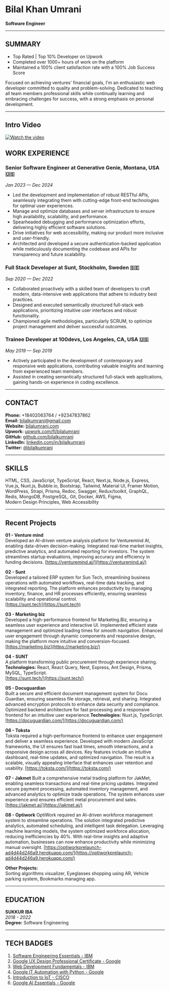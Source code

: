 # Bilal Khan Umrani
**Software Engineer**

---

## SUMMARY

- Top Rated | Top 10% Developer on Upwork  
- Completed over 1000+ hours of work on the platform  
- Maintained a 100% client satisfaction rate with a 100% Job Success Score  

Focused on achieving ventures' financial goals, I'm an enthusiastic web developer committed to quality and problem-solving. Dedicated to teaching all team members professional skills while continually learning and embracing challenges for success, with a strong emphasis on personal development.

---

## Intro Video

[![Watch the video](https://i.postimg.cc/Gm18B6j4/i-Screen-Shoter-Google-Chrome-250606225810.jpg)](https://youtu.be/KXBBHNY7Icw)

## WORK EXPERIENCE

### Senior Software Engineer at Generative Genie, Montana, USA 🇺🇸
*Jan 2023 — Dec 2024*

- Led the development and implementation of robust RESTful APIs, seamlessly integrating them with cutting-edge front-end technologies for optimal user experiences.  
- Manage and optimize databases and server infrastructure to ensure high availability, scalability, and performance.  
- Spearheaded debugging and performance optimization efforts, delivering highly efficient software solutions.  
- Drive initiatives for web accessibility, making our product more inclusive and user-friendly.  
- Architected and developed a secure authentication-backed application while meticulously documenting the codebase and APIs for transparency and future scalability.

### Full Stack Developer at Sunt, Stockholm, Sweden 🇸🇪
*Sep 2020 — Dec 2022*

- Collaborated proactively with a skilled team of developers to craft modern, data-intensive web applications that adhere to industry best practices.  
- Designed and executed semantically structured full-stack web applications, prioritizing intuitive user interfaces and robust functionality.  
- Championed agile methodologies, particularly SCRUM, to optimize project management and deliver successful outcomes.

### Trainee Developer at 100devs, Los Angeles, CA, USA  🇺🇸
*May 2019 — Sep 2019*

- Actively participated in the development of contemporary and responsive web applications, contributing valuable insights and learning from experienced team members.  
- Assisted in creating semantically structured full-stack web applications, gaining hands-on experience in coding excellence.

---

## CONTACT

**Phone:** +18402063764 / +92347837862  
**Email:** [bilalkumrani@gmail.com](mailto:bilalkumrani@gmail.com)  
**Website:** [bilalumrani.com](https://www.bilalumrani.com)  
**Upwork:** [upwork.com/fl/bilalumrani](http://upwork.com/fl/bilalumrani)  
**GitHub:** [github.com/bilalkumrani](https://github.com/bilalkumrani)  
**LinkedIn:** [linkedin.com/in/bilalkumrani](http://linkedin.com/in/bilalkumrani)  
**Twitter:** [@bilalkumrani](http://twitter.com/bilalkumrani)

---

## SKILLS

HTML, CSS, JavaScript, TypeScript, React, Next.js, Node.js, Express,  
Vue.js, Nuxt.js, Bubble.io, Bootstrap, Tailwind, Material UI, Framer Motion,  
WordPress, Strapi, Prisma, Redoc, Swagger, Redux/toolkit, GraphQL,  
Redis, MongoDB, PostgreSQL, Git, Docker, AWS, Figma,  
Modern Design Principles, Web Accessibility

---

## Recent Projects

**01 - Venture mind**  
Developed an AI-driven venture analysis platform for Venturemind AI, enabling data-driven decision-making. Integrated real-time market insights, predictive analytics, and automated reporting for investors. The system streamlines startup evaluations, improving accuracy and efficiency in funding decisions.
[https://venturemind.ai/](https://venturemind.ai/)

**02 - Sunt**  
Developed a tailored ERP system for Sun Tech, streamlining business operations with automated workflows, real-time data tracking, and integrated reporting. The platform enhances productivity by managing inventory, finance, and HR processes efficiently, ensuring seamless scalability and operational control.   
[https://sunt.tech](https://sunt.tech)

**03 - Marketing biz**  
Developed a high-performance frontend for Marketing.Biz, ensuring a seamless user experience and interactive UI. Implemented efficient state management and optimized loading times for smooth navigation. Enhanced user engagement through dynamic components and responsive design, making the platform more intuitive and conversion-focused.
[https://marketing.biz](https://marketing.biz/)

**04 - SUNT**  
A platform transforming public procurement through experience sharing.  
**Technologies:** React, React Query, Nest, Express, Ant Design, Prisma, MySQL, TypeScript.  
[https://sunt.tech/](https://sunt.tech/)

**05 - Docuguardian**  
Built a secure and efficient document management system for Docu Guardian, ensuring seamless file storage, retrieval, and sharing. Integrated advanced encryption protocols to enhance data security and compliance. Optimized backend architecture for fast processing and a responsive frontend for an intuitive user experience.**Technologies:** Nuxt.js, TypeScript.
[https://docuguardian.com/](https://docuguardian.com/)

**06 - Toksta**  
Toksta required a high-performance frontend to enhance user engagement and deliver a seamless experience. Developed with modern JavaScript frameworks, the UI ensures fast load times, smooth interactions, and a responsive design across all devices. Key features include an intuitive dashboard, real-time updates, and optimized navigation. The result is a scalable, visually appealing interface that enhances user retention and usability.
[https://toksta.com/](https://toksta.com/)

**07 - Jakmet**
Built a comprehensive metal trading platform for JakMet, enabling seamless transactions and real-time pricing updates. Integrated secure payment processing, automated inventory management, and advanced analytics to optimize trade operations. The system enhances user experience and ensures efficient metal procurement and sales.  
[https://jakmet.ai/](https://jakmet.ai/)

**08 - Optiwork**
OptiWork required an AI-driven workforce management system to streamline operations. The solution integrated predictive analytics, automated scheduling, and intelligent task delegation. Leveraging machine learning models, the system optimized workforce allocation, reducing inefficiencies by 40%. With real-time insights and adaptive automation, businesses can now enhance productivity while minimizing manual oversight.
[https://optiworkprelaunch-ad4d44d246a9.herokuapp.com/](https://optiworkprelaunch-ad4d44d246a9.herokuapp.com/)



**Other Projects:**  
Sorting algorithms visualizer, Eyeglasses shopping using AR, Vehicle parking system, Bookmarks managing app.

---

## EDUCATION

**SUKKUR IBA**  
*2018 - 2022*  
**Degree:** Software Engineering

---

## TECH BADGES

1. [Software Engineering Essentials - IBM](https://www.credly.com/badges/cb3f775d-c245-4c38-b57c-f12a42b44cee/public_url)  
2. [Google UX Design Professional Certificate - Google](https://www.credly.com/badges/8dcc6490-7e48-48f6-9462-919ba3eac5e5/public_url)  
3. [Web Development Fundamentals - IBM](https://www.credly.com/badges/dc9fc30e-3fe3-4123-83cb-09c9b7caab76/public_url)  
4. [Google IT Automation with Python - Google](https://www.credly.com/badges/458eda0d-119a-4837-9b16-0ac07d4d4b05/public_url)  
5. [Introduction to IoT - CISCO](https://www.credly.com/badges/d7797958-0f6c-4b67-ba4c-8f9f6d157c6f/public_url)  
6. [Google AI Essentials - Google](https://www.credly.com/badges/228b258d-ab21-49a7-8686-45b8d209abdb/public_url)
